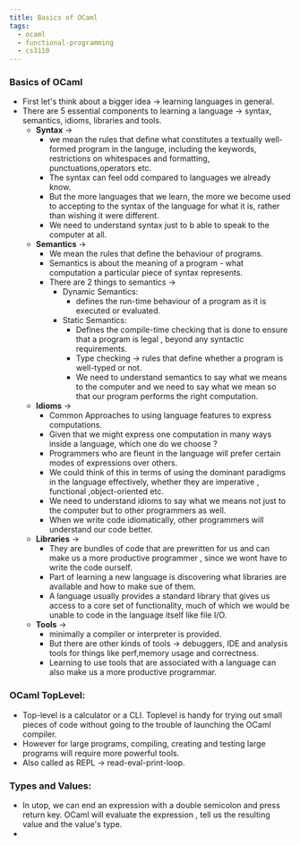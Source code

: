 ```yaml
---
title: Basics of OCaml
tags:
  - ocaml
  - functional-programming
  - cs3110
---
```

### Basics of OCaml 
- First let's think about a bigger idea -> learning languages in general.
- There are 5 essential components to learning a language -> syntax, semantics, idioms, libraries and tools.
	- **Syntax** -> 
		- we mean the rules that define what constitutes a textually well-formed program in the languge, including the keywords, restrictions on whitespaces and formatting, punctuations,operators etc.
		- The syntax can feel odd compared to languages we already know.
		- But the more languages that we learn, the more we become used to accepting to the syntax of the language for what it is, rather than wishing it were different.
		- We need to understand syntax just to b able to speak to the computer at all.
	- **Semantics** ->
		- We mean the rules that define the behaviour of programs.
		- Semantics is about the meaning of a program - what computation a particular piece of syntax represents.
		- There are 2 things to semantics ->
			- Dynamic Semantics:
				- defines the run-time behaviour of a program as it is executed or evaluated.
			- Static Semantics:
				- Defines the compile-time checking that is done to ensure that a program is legal , beyond any syntactic requirements.
				- Type checking -> rules that define whether a program is well-typed or not.
				- We need to understand semantics to say what we means to the computer and we need to say what we mean so that our program performs the right computation.
	- **Idioms** ->
		- Common Approaches to using language features to express computations.
		- Given that we might express one computation in many ways inside a language, which one do we choose ?
		- Programmers who are fleunt in the language will prefer certain modes of expressions over others. 
		- We could think of this in terms of using the dominant paradigms in the language effectively, whether they are imperative , functional ,object-oriented etc.
		- We need to understand idioms to say what we means not just to the computer but to other programmers as well.
		- When we write code idiomatically, other programmers will understand our code better.
	- **Libraries** ->
		- They are bundles of code that are prewritten for us and can make us a more productive programmer , since we wont have to write the code ourself.
		- Part of learning a new language is discovering what libraries are available and how to make sue of them.
		- A language usually provides a standard library that gives us access to a core set of functionality, much of which we would be unable to code in the language itself like file I/O.
	- **Tools** -> 
		- minimally a compiler or interpreter is provided.
		- But there are other kinds of tools -> debuggers, IDE and analysis tools for things like perf,memory usage and correctness.
		- Learning to use tools that are associated with a language can also make us a more productive programmar.

### OCaml TopLevel:
- Top-level is a calculator or a CLI. Toplevel is handy for trying out small pieces of code without going to the trouble of launching the OCaml compiler.
- However for large programs, compiling, creating and testing large programs will require more powerful tools.
- Also called as REPL -> read-eval-print-loop.

### Types and Values:
- In utop, we can end an expression with a double semicolon and press return key. OCaml will evaluate the expression , tell us the resulting value and the value's type.
- 